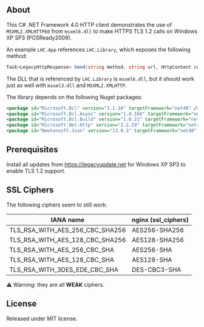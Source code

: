## About

This C# .NET Framework 4.0 HTTP client demonstrates the use of `MSXML2.XMLHTTP60` from `msxml6.dll` to make HTTPS TLS 1.2 calls on Windows XP SP3 (POSReady2009).

An example `LHC.App` references `LHC.Library`, which exposes the following method:


```C#
Task<LegacyHttpResponse> Send(string method, string url, HttpContent content = null)
```

The DLL that is referenced by `LHC.Library` is `msxml6.dll`, but it should work just as well with `msxml3.dll` and `MSXML2.XMLHTTP`.

The library depends on the following Nuget packages:

```xml
<package id="Microsoft.Bcl" version="1.1.10" targetFramework="net40" />
<package id="Microsoft.Bcl.Async" version="1.0.168" targetFramework="net40" />
<package id="Microsoft.Bcl.Build" version="1.0.21" targetFramework="net40" />
<package id="Microsoft.Net.Http" version="2.2.29" targetFramework="net40" />
<package id="Newtonsoft.Json" version="13.0.3" targetFramework="net40" />
```

## Prerequisites

Install all updates from https://legacyupdate.net for Windows XP SP3 to enable TLS 1.2 support.

## SSL Ciphers

The following ciphers seem to still work:

| IANA name | nginx (ssl_ciphers) |
| ----------- | ----------- |
| TLS_RSA_WITH_AES_256_CBC_SHA256 | AES256-SHA256 |
| TLS_RSA_WITH_AES_128_CBC_SHA256 | AES128-SHA256 |
| TLS_RSA_WITH_AES_256_CBC_SHA | AES256-SHA |
| TLS_RSA_WITH_AES_128_CBC_SHA | AES128-SHA |
| TLS_RSA_WITH_3DES_EDE_CBC_SHA | DES-CBC3-SHA |

⚠️ Warning: they are all **WEAK** ciphers.

## License

Released under MIT license.
